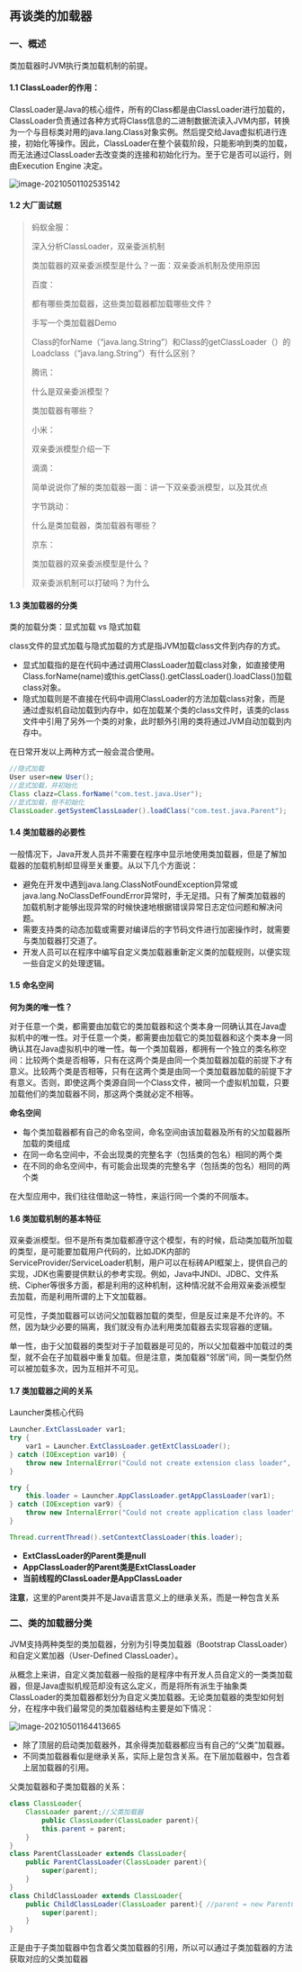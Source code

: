## 								再谈类的加载器

### 一、概述

类加载器时JVM执行类加载机制的前提。

#### 1.1 ClassLoader的作用：

ClassLoader是Java的核心组件，所有的Class都是由ClassLoader进行加载的，ClassLoader负责通过各种方式将Class信息的二进制数据流读入JVM内部，转换为一个与目标类对用的java.lang.Class对象实例。然后提交给Java虚拟机进行连接，初始化等操作。因此，ClassLoader在整个装载阶段，只能影响到类的加载，而无法通过ClassLoader去改变类的连接和初始化行为。至于它是否可以运行，则由Execution Engine 决定。

![image-20210501102535142](images/fb51cabb2218d857a809a59918c5beec.png)

#### 1.2 大厂面试题

> 蚂蚁金服：
>
> 深入分析ClassLoader，双亲委派机制
>
> 类加载器的双亲委派模型是什么？一面：双亲委派机制及使用原因
>
> 百度：
>
> 都有哪些类加载器，这些类加载器都加载哪些文件？
>
> 手写一个类加载器Demo
>
> Class的forName（“java.lang.String”）和Class的getClassLoader（）的Loadclass（“java.lang.String”）有什么区别？
>
> 腾讯：
>
> 什么是双亲委派模型？
>
> 类加载器有哪些？
>
> 小米：
>
> 双亲委派模型介绍一下
>
> 滴滴：
>
> 简单说说你了解的类加载器一面：讲一下双亲委派模型，以及其优点
>
> 字节跳动：
>
> 什么是类加载器，类加载器有哪些？
>
> 京东：
>
> 类加载器的双亲委派模型是什么？
>
> 双亲委派机制可以打破吗？为什么

#### 1.3 类加载器的分类

类的加载分类：显式加载 vs 隐式加载

class文件的显式加载与隐式加载的方式是指JVM加载class文件到内存的方式。

- 显式加载指的是在代码中通过调用ClassLoader加载class对象，如直接使用Class.forName(name)或this.getClass().getClassLoader().loadClass()加载class对象。
- 隐式加载则是不直接在代码中调用ClassLoader的方法加载class对象，而是通过虚拟机自动加载到内存中，如在加载某个类的class文件时，该类的class文件中引用了另外一个类的对象，此时额外引用的类将通过JVM自动加载到内存中。

在日常开发以上两种方式一般会混合使用。

```java
//隐式加载
User user=new User();
//显式加载，并初始化
Class clazz=Class.forName("com.test.java.User");
//显式加载，但不初始化
ClassLoader.getSystemClassLoader().loadClass("com.test.java.Parent"); 
```

#### 1.4 类加载器的必要性

一般情况下，Java开发人员并不需要在程序中显示地使用类加载器，但是了解加载器的加载机制却显得至关重要。从以下几个方面说：

- 避免在开发中遇到java.lang.ClassNotFoundException异常或java.lang.NoClassDefFoundError异常时，手无足措。只有了解类加载器的加载机制才能够出现异常的时候快速地根据错误异常日志定位问题和解决问题。
- 需要支持类的动态加载或需要对编译后的字节码文件进行加密操作时，就需要与类加载器打交道了。
- 开发人员可以在程序中编写自定义类加载器重新定义类的加载规则，以便实现一些自定义的处理逻辑。

#### 1.5 命名空间

**何为类的唯一性？**

对于任意一个类，都需要由加载它的类加载器和这个类本身一同确认其在Java虚拟机中的唯一性。对于任意一个类，都需要由加载它的类加载器和这个类本身一同确认其在Java虚拟机中的唯一性。每一个类加载器，都拥有一个独立的类名称空间：比较两个类是否相等，只有在这两个类是由同一个类加载器加载的前提下才有意义。比较两个类是否相等，只有在这两个类是由同一个类加载器加载的前提下才有意义。否则，即使这两个类源自同一个Class文件，被同一个虚拟机加载，只要加载他们的类加载器不同，那这两个类就必定不相等。

**命名空间**

- 每个类加载器都有自己的命名空间，命名空间由该加载器及所有的父加载器所加载的类组成
- 在同一命名空间中，不会出现类的完整名字（包括类的包名）相同的两个类
- 在不同的命名空间中，有可能会出现类的完整名字（包括类的包名）相同的两个类

在大型应用中，我们往往借助这一特性，来运行同一个类的不同版本。

#### 1.6 类加载机制的基本特征

双亲委派模型。但不是所有类加载都遵守这个模型，有的时候，启动类加载所加载的类型，是可能要加载用户代码的，比如JDK内部的ServiceProvider/ServiceLoader机制，用户可以在标砖API框架上，提供自己的实现，JDK也需要提供默认的参考实现。例如，Java中JNDI、JDBC、文件系统、Cipher等很多方面，都是利用的这种机制，这种情况就不会用双亲委派模型去加载，而是利用所谓的上下文加载器。

可见性，子类加载器可以访问父加载器加载的类型，但是反过来是不允许的。不然，因为缺少必要的隔离，我们就没有办法利用类加载器去实现容器的逻辑。

单一性，由于父加载器的类型对于子加载器是可见的，所以父加载器中加载过的类型，就不会在子加载器中重复加载。但是注意，类加载器“邻居”间，同一类型仍然可以被加载多次，因为互相并不可见。

#### 1.7 类加载器之间的关系

Launcher类核心代码

```java
Launcher.ExtClassLoader var1;
try {
    var1 = Launcher.ExtClassLoader.getExtClassLoader();
} catch (IOException var10) {
    throw new InternalError("Could not create extension class loader", var10);
}

try {
    this.loader = Launcher.AppClassLoader.getAppClassLoader(var1);
} catch (IOException var9) {
    throw new InternalError("Could not create application class loader", var9);
}

Thread.currentThread().setContextClassLoader(this.loader);
```

- **ExtClassLoader的Parent类是null**
- **AppClassLoader的Parent类是ExtClassLoader**
- **当前线程的ClassLoader是AppClassLoader**

**注意**，这里的Parent类并不是Java语言意义上的继承关系，而是一种包含关系

### 二、类的加载器分类

JVM支持两种类型的类加载器，分别为引导类加载器（Bootstrap ClassLoader）和自定义累加器（User-Defined ClassLoader）。

从概念上来讲，自定义类加载器一般指的是程序中有开发人员自定义的一类类加载器，但是Java虚拟机规范却没有这么定义，而是将所有派生于抽象类ClassLoader的类加载器都划分为自定义类加载器。无论类加载器的类型如何划分，在程序中我们最常见的类加载器结构主要是如下情况：

![image-20210501164413665](images/0c43fb4a7da20038c8f56b42a1ddf802.png)

- 除了顶层的启动类加载器外，其余得类加载器都应当有自己的“父类”加载器。
- 不同类加载器看似是继承关系，实际上是包含关系。在下层加载器中，包含着上层加载器的引用。

父类加载器和子类加载器的关系：

```java
class ClassLoader{
    ClassLoader parent;//父类加载器
        public ClassLoader(ClassLoader parent){
        this.parent = parent;
    }
}
class ParentClassLoader extends ClassLoader{
    public ParentClassLoader(ClassLoader parent){
        super(parent);
    }
}
class ChildClassLoader extends ClassLoader{
    public ChildClassLoader(ClassLoader parent){ //parent = new ParentClassLoader();
        super(parent);
    }
}
```

正是由于子类加载器中包含着父类加载器的引用，所以可以通过子类加载器的方法获取对应的父类加载器



































